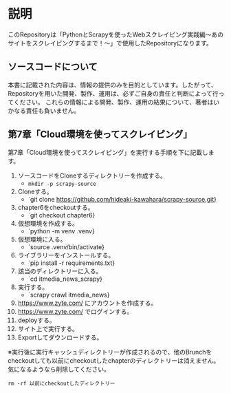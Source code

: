 # 説明

このRepositoryは「PythonとScrapyを使ったWebスクレイピング実践編〜あのサイトをスクレイピングするまで！〜」で使用したRepositoryになります。


##  ソースコードについて
本書に記載された内容は、情報の提供のみを目的としています。したがって、Repositoryを用いた開発、製作、運用は、必ずご自身の責任と判断によって行ってください。
これらの情報による開発、製作、運用の結果について、著者はいかなる責任も負いません。


## 第7章「Cloud環境を使ってスクレイピング」
第7章「Cloud環境を使ってスクレイピング」を実行する手順を下に記載します。


 1. ソースコードをCloneするディレクトリーを作成する。
     * `mkdir -p scrapy-source`
 2. Cloneする。
     * `git clone https://github.com/hideaki-kawahara/scrapy-source.git}
 3. chapter6をcheckoutする。
     * `git checkout chapter6}
 4. 仮想環境を作成する。
     * `python -m venv .venv}
 5. 仮想環境に入る。
     * `source .venv/bin/activate}
 6. ライブラリーをインストールする。
     * `pip install -r requirements.txt}
 7. 該当のディレクトリーに入る。
     * `cd itmedia_news_scrapy}
 8. 実行する。
     * `scrapy crawl itmedia_news}
 9. https://www.zyte.com/ にアカウントを作成する。
 10. https://www.zyte.com/ でログインする。
 11. deployする。
 12. サイト上で実行する。
 13. Exportしてダウンロードする。

※実行後に実行キャッシュディレクトリーが作成されるので、他のBrunchをcheckoutしても以前にcheckoutしたchapterのディレクトリーは消えません。気になるようなら削除してください。
```
rm -rf 以前にcheckoutしたディレクトリー
```


